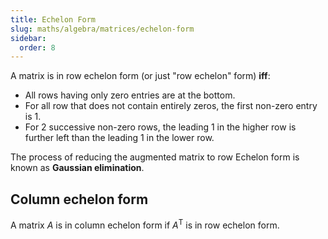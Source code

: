 ```yaml
---
title: Echelon Form
slug: maths/algebra/matrices/echelon-form
sidebar:
  order: 8
---
```


A matrix is in row echelon form (or just "row echelon" form) **iff**:

- All rows having only zero entries are at the bottom.
- For all row that does not contain entirely zeros, the first non-zero entry
  is 1.
- For 2 successive non-zero rows, the leading 1 in the higher row is further
  left than the leading 1 in the lower row.

The process of reducing the augmented matrix to row Echelon form is known as
**Gaussian elimination**.

## Column echelon form

A matrix $A$ is in column echelon form if $A^{\text{T}}$ is in row echelon form.
